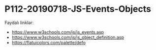 # P112-20190718-JS-Events-Objects

Faydalı linklər:

- https://www.w3schools.com/js/js_events.asp
- https://www.w3schools.com/js/js_object_definition.asp
- https://flatuicolors.com/palette/defo